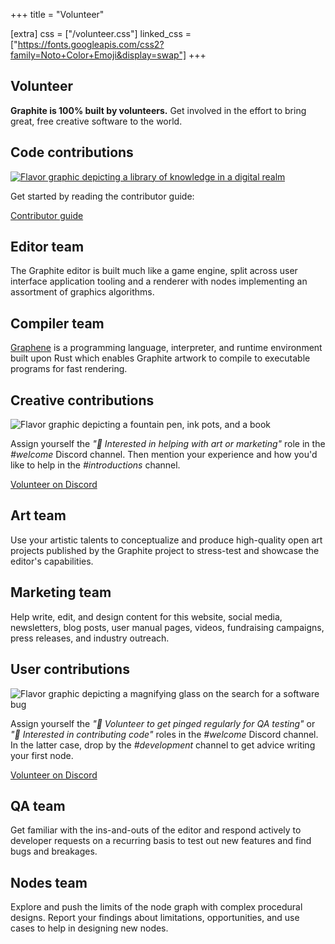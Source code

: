 +++
title = "Volunteer"

[extra]
css = ["/volunteer.css"]
linked_css = ["https://fonts.googleapis.com/css2?family=Noto+Color+Emoji&display=swap"]
+++

<section>
<div class="block">

# Volunteer

**Graphite is 100% built by volunteers.** Get involved in the effort to bring great, free creative software to the world.

</div>
</section>

<section>

## Code contributions

<div class="feature-box-narrow">

<a href="/volunteer/guide">
	<img src="https://static.graphite.rs/content/volunteer/code-contributions.avif" class="feature-box-full-image" style="aspect-ratio: 3/1 auto; background: var(--color-seaside)" onerror="this.onerror = null; this.src = this.src.replace('.avif', '.jpg')" alt="Flavor graphic depicting a library of knowledge in a digital realm" />
</a>

Get started by reading the contributor guide:

<a href="/volunteer/guide" class="button arrow">Contributor guide</a>

</div>

<div class="diptych code-contributions">

<div class="block feature-box-narrow">

<h1 class="feature-box-header">Editor team</h1>

The Graphite editor is built much like a game engine, split across user interface application tooling and a renderer with nodes implementing an assortment of graphics algorithms.

</div>
<div class="block feature-box-narrow">

<h1 class="feature-box-header">Compiler team</h1>

[Graphene](/volunteer/guide/graphene) is a programming language, interpreter, and runtime environment built upon Rust which enables Graphite artwork to compile to executable programs for fast rendering.

</div>

</div>

</section>

<section>

## Creative contributions

<div class="feature-box-narrow">

<img src="https://static.graphite.rs/content/volunteer/creative-contributions.avif" class="feature-box-full-image" style="aspect-ratio: 3/1 auto; background: var(--color-lemon)" onerror="this.onerror = null; this.src = this.src.replace('.avif', '.jpg')" alt="Flavor graphic depicting a fountain pen, ink pots, and a book" />
</a>

Assign yourself the *"<span class="emoji">🙌</span> Interested in helping with art or marketing"* role in the *#welcome* Discord channel. Then mention your experience and how you'd like to help in the *#introductions* channel.

<a href="https://discord.graphite.rs" class="button arrow">Volunteer on Discord</a>

</div>

<div class="diptych creative-contributions">

<div class="block feature-box-narrow">

<h1 class="feature-box-header">Art team</h1>

Use your artistic talents to conceptualize and produce high-quality open art projects published by the Graphite project to stress-test and showcase the editor's capabilities.

</div>
<div class="block feature-box-narrow">

<h1 class="feature-box-header">Marketing team</h1>

Help write, edit, and design content for this website, social media, newsletters, blog posts, user manual pages, videos, fundraising campaigns, press releases, and industry outreach.

</div>

</div>

</section>

<section>

## User contributions

<div class="feature-box-narrow">

<img src="https://static.graphite.rs/content/volunteer/user-contributions.avif" class="feature-box-full-image" style="aspect-ratio: 3/1 auto; background: var(--color-lilac)" onerror="this.onerror = null; this.src = this.src.replace('.avif', '.jpg')" alt="Flavor graphic depicting a magnifying glass on the search for a software bug" />

Assign yourself the *"<span class="emoji">🐒</span> Volunteer to get pinged regularly for QA testing"* or *"<span class="emoji">🤖</span> Interested in contributing code"* roles in the *#welcome* Discord channel. In the latter case, drop by the *#development* channel to get advice writing your first node.

<a href="https://discord.graphite.rs" class="button arrow">Volunteer on Discord</a>

</div>

<div class="diptych user-contributions">

<div class="block feature-box-narrow">

<h1 class="feature-box-header">QA team</h1>

Get familiar with the ins-and-outs of the editor and respond actively to developer requests on a recurring basis to test out new features and find bugs and breakages.

</div>
<div class="block feature-box-narrow">

<h1 class="feature-box-header">Nodes team</h1>

Explore and push the limits of the node graph with complex procedural designs. Report your findings about limitations, opportunities, and use cases to help in designing new nodes.

</div>

</div>

</section>
